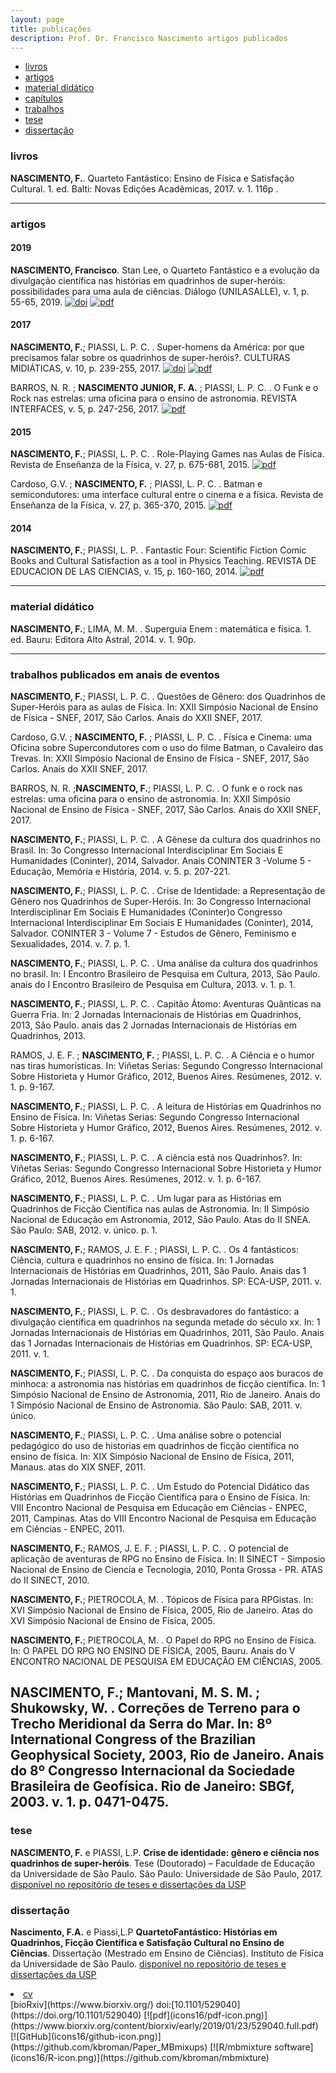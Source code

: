 ```yaml
---
layout: page
title: publicações
description: Prof. Dr. Francisco Nascimento artigos publicados
---
```


<div class="navbar">
    <div class="navbar-inner">
        <ul class="nav">
            <li><a href="#book">livros</a></li>
            <li><a href="#articles">artigos</a></li>
            <li><a href="#letters">material didático</a></li>
            <li><a href="#chapters">capítulos</a></li>
            <li><a href="#anais">trabalhos</a></li>
            <li><a href="#techreports">tese</a></li>
            <li><a href="#thesis">dissertação</a></li>
        </ul>
    </div>
</div>


### <a name="book"></a>livros
**NASCIMENTO, F.**. Quarteto Fantástico: Ensino de Física e Satisfação Cultural. 1. ed. Balti: Novas Edições Acadêmicas, 2017. v. 1. 116p .

---

### <a name="articles"></a>artigos

#### 2019
**NASCIMENTO, Francisco**. Stan Lee, o Quarteto Fantástico e a evolução da divulgação científica nas histórias em quadrinhos de super-heróis: possibilidades para uma aula de ciências. Diálogo (UNILASALLE), v. 1, p. 55-65, 2019. [![doi](icons16/doi-icon.png)](http://dx.doi.org/10.18316/dialogo.v0i42.5872)
[![pdf](icons16/pdf-icon.png)]("https://itxesco.github.io/assets/articles/5872-19839-2-PB_1.pdf")


#### 2017

**NASCIMENTO, F.**; PIASSI, L. P. C. . Super-homens da América: por que precisamos falar sobre os quadrinhos de super-heróis?. CULTURAS MIDIÁTICAS, v. 10, p. 239-255, 2017. [![doi](icons16/doi-icon.png)](http://dx.doi.org/10.22478/ufpb.1983-5930.2017v10n2.37669)
[![pdf](icons16/pdf-icon.png)]("https://itxesco.github.io/assets/articles/37669-Textodoartigo-88393-1-10-20171226.pdf")


BARROS, N. R. ; **NASCIMENTO JUNIOR, F. A.** ; PIASSI, L. P. C. . O Funk e o Rock nas estrelas: uma oficina para o ensino de astronomia. REVISTA INTERFACES, v. 5, p. 247-256, 2017. [![pdf](icons16/pdf-icon.png)]("https://itxesco.github.io/assets/articles/20170705174923.pdf")

#### 2015

**NASCIMENTO, F.**; PIASSI, L. P. C. . Role-Playing Games nas Aulas de Física. Revista de Enseñanza de la Física, v. 27, p. 675-681, 2015. [![pdf](icons16/pdf-icon.png)]("https://itxesco.github.io/assets/articles/Role-Playing_Games_nas_Aulas_de_Fsica.pdf")

Cardoso, G.V. ; **NASCIMENTO, F.** ; PIASSI, L. P. C. . Batman e semicondutores: uma interface cultural entre o cinema e a física. Revista de Enseñanza de la Física, v. 27, p. 365-370, 2015.  [![pdf](icons16/pdf-icon.png)]("https://itxesco.github.io/assets/articles/Batman_e_semicondutores_uma_interface_cultural_entre_o_cinema_e_a_fsica.pdf")

#### 2014

**NASCIMENTO, F.**; PIASSI, L. P. . Fantastic Four: Scientific Fiction Comic Books and Cultural Satisfaction as a tool in Physics Teaching. REVISTA DE EDUCACION DE LAS CIENCIAS, v. 15, p. 160-160, 2014. [![pdf](icons16/pdf-icon.png)]("https://itxesco.github.io/assets/articles/NASCIMENTOF.A.2014FantasticFour-ScientificFictionComicBooksandCulturalSatisfactionasatoolinPhysicsTeaching.pdf")

---

### <a name="letters"></a>material didático

**NASCIMENTO, F.**; LIMA, M. M. . Superguia Enem : matemática e física. 1. ed. Bauru: Editora Alto Astral, 2014. v. 1. 90p.

---

### <a name="anais"></a>trabalhos publicados em anais de eventos

 **NASCIMENTO, F.**; PIASSI, L. P. C. . Questões de Gênero: dos Quadrinhos de Super-Heróis para as aulas de Física. In: XXII Simpósio Nacional de Ensino de Física - SNEF, 2017, São Carlos. Anais do XXII SNEF, 2017.

Cardoso, G.V. ; **NASCIMENTO, F.** ; PIASSI, L. P. C. . Física e Cinema: uma Oficina sobre Supercondutores com o uso do filme Batman, o Cavaleiro das Trevas. In: XXII Simpósio Nacional de Ensino de Física - SNEF, 2017, São Carlos. Anais do XXII SNEF, 2017.

BARROS, N. R. ;**NASCIMENTO, F.**; PIASSI, L. P. C. . O funk e o rock nas estrelas: uma oficina para o ensino de astronomia. In: XXII Simpósio Nacional de Ensino de Física - SNEF, 2017, São Carlos. Anais do XXII SNEF, 2017.

**NASCIMENTO, F.**; PIASSI, L. P. C. . A Gênese da cultura dos quadrinhos no Brasil. In: 3o Congresso Internacional Interdisciplinar Em Sociais E Humanidades (Coninter), 2014, Salvador. Anais CONINTER 3 -Volume 5 - Educação, Memória e História, 2014. v. 5. p. 207-221.

**NASCIMENTO, F.**; PIASSI, L. P. C. . Crise de Identidade: a Representação de Gênero nos Quadrinhos de Super-Heróis. In: 3o Congresso Internacional Interdisciplinar Em Sociais E Humanidades (Coninter)o Congresso Internacional Interdisciplinar Em Sociais E Humanidades (Coninter), 2014, Salvador. CONINTER 3 - Volume 7 - Estudos de Gênero, Feminismo e Sexualidades, 2014. v. 7. p. 1.

**NASCIMENTO, F.**; PIASSI, L. P. C. . Uma análise da cultura dos quadrinhos no brasil. In: I Encontro Brasileiro de Pesquisa em Cultura, 2013, São Paulo. anais do I Encontro Brasileiro de Pesquisa em Cultura, 2013. v. 1. p. 1.

**NASCIMENTO, F.**; PIASSI, L. P. C. . Capitão Átomo: Aventuras Quânticas na Guerra Fria. In: 2 Jornadas Internacionais de Histórias em Quadrinhos, 2013, São Paulo. anais das 2 Jornadas Internacionais de Histórias em Quadrinhos, 2013.

RAMOS, J. E. F. ; **NASCIMENTO, F.** ; PIASSI, L. P. C. . A Ciência e o humor nas tiras humorísticas. In: Viñetas Serias: Segundo Congresso Internacional Sobre Historieta y Humor Gráfico, 2012, Buenos Aires. Resúmenes, 2012. v. 1. p. 9-167.

**NASCIMENTO, F.**; PIASSI, L. P. C. . A leitura de Histórias em Quadrinhos no Ensino de Física. In: Viñetas Serias: Segundo Congresso Internacional Sobre Historieta y Humor Gráfico, 2012, Buenos Aires. Resúmenes, 2012. v. 1. p. 6-167.

**NASCIMENTO, F.**; PIASSI, L. P. C. . A ciência está nos Quadrinhos?. In: Viñetas Serias: Segundo Congresso Internacional Sobre Historieta y Humor Gráfico, 2012, Buenos Aires. Resúmenes, 2012. v. 1. p. 6-167.

**NASCIMENTO, F.**; PIASSI, L. P. C. . Um lugar para as Histórias em Quadrinhos de Ficção Científica nas aulas de Astronomia. In: II Simpósio Nacional de Educação em Astronomia, 2012, São Paulo. Atas do II SNEA. São Paulo: SAB, 2012. v. único. p. 1.

**NASCIMENTO, F.**; RAMOS, J. E. F. ; PIASSI, L. P. C. . Os 4 fantásticos: Ciência, cultura e quadrinhos no ensino de física. In: 1 Jornadas Internacionais de Histórias em Quadrinhos, 2011, São Paulo. Anais das 1 Jornadas Internacionais de Histórias em Quadrinhos. SP: ECA-USP, 2011. v. 1.

**NASCIMENTO, F.**; PIASSI, L. P. C. . Os desbravadores do fantástico: a divulgação científica em quadrinhos na segunda metade do século xx. In: 1 Jornadas Internacionais de Histórias em Quadrinhos, 2011, São Paulo. Anais das 1 Jornadas Internacionais de Histórias em Quadrinhos. SP: ECA-USP, 2011. v. 1.

**NASCIMENTO, F.**; PIASSI, L. P. C. . Da conquista do espaço aos buracos de minhoca: a astronomia nas histórias em quadrinhos de ficção científica. In: 1 Simpósio Nacional de Ensino de Astronomia, 2011, Rio de Janeiro. Anais do 1 Simpósio Nacional de Ensino de Astronomia. São Paulo: SAB, 2011. v. único.

**NASCIMENTO, F.**; PIASSI, L. P. C. . Uma análise sobre o potencial pedagógico do uso de historias em quadrinhos de ficção científica no ensino de física. In: XIX Simpósio Nacional de Ensino de Física, 2011, Manaus. atas do XIX SNEF, 2011.

**NASCIMENTO, F.**; PIASSI, L. P. C. . Um Estudo do Potencial Didático das Histórias em Quadrinhos de Ficção Científica para o Ensino de Física. In: VIII Encontro Nacional de Pesquisa em Educação em Ciências - ENPEC, 2011, Campinas. Atas do VIII Encontro Nacional de Pesquisa em Educação em Ciências - ENPEC, 2011.

**NASCIMENTO, F.**; RAMOS, J. E. F. ; PIASSI, L. P. C. . O potencial de aplicação de aventuras de RPG no Ensino de Física. In: II SINECT - Simposio Nacional de Ensino de Ciencia e Tecnologia, 2010, Ponta Grossa - PR. ATAS do II SINECT, 2010.

**NASCIMENTO, F.**; PIETROCOLA, M. . Tópicos de Física para RPGistas. In: XVI Simpósio Nacional de Ensino de Física, 2005, Rio de Janeiro. Atas do XVI Simpósio Nacional de Ensino de Física, 2005.

**NASCIMENTO, F.**; PIETROCOLA, M. . O Papel do RPG no Ensino de Física. In: O PAPEL DO RPG NO ENSINO DE FÍSICA, 2005, Bauru. Anais do V ENCONTRO NACIONAL DE PESQUISA EM EDUCAÇÃO EM CIÊNCIAS, 2005.

**NASCIMENTO, F.**; Mantovani, M. S. M. ; Shukowsky, W. . Correções de Terreno para o Trecho Meridional da Serra do Mar. In: 8º International Congress of the Brazilian Geophysical Society, 2003, Rio de Janeiro. Anais do 8º Congresso Internacional da Sociedade Brasileira de Geofísica. Rio de Janeiro: SBGf, 2003. v. 1. p. 0471-0475.
---

### <a name="techreports"></a>tese

**NASCIMENTO, F.** e PIASSI, L.P. **Crise de identidade: gênero e ciência nos quadrinhos de super-heróis**. Tese (Doutorado) – Faculdade de Educação da Universidade
de São Paulo. São Paulo: Universidade de São Paulo, 2017.
[disponível no repositório de teses e dissertações da USP](https://teses.usp.br/teses/disponiveis/48/48134/tde-07082017-155126/pt-br.php)


### <a name="thesis"></a>dissertação

**Nascimento, F.A.** e Piassi,L.P **QuartetoFantástico: Histórias em Quadrinhos, Ficção Científica e Satisfação Cultural no Ensino de Ciências**. Dissertação (Mestrado em Ensino de Ciências). Instituto de Física da Universidade de São Paulo.
[disponível no repositório de teses e dissertações da USP](https://teses.usp.br/teses/disponiveis/81/81131/tde-23042013-113427/pt-br.php)


<li><a href="{{ BASE_PATH }}/assets/broman_cv.pdf">cv</a></li>
[bioRxiv](https://www.biorxiv.org/) doi:[10.1101/529040](https://doi.org/10.1101/529040)
[![pdf](icons16/pdf-icon.png)](https://www.biorxiv.org/content/biorxiv/early/2019/01/23/529040.full.pdf)
[![GitHub](icons16/github-icon.png)](https://github.com/kbroman/Paper_MBmixups)
[![R/mbmixture software](icons16/R-icon.png)](https://github.com/kbroman/mbmixture)
